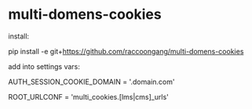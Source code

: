 # multi-domens-cookies

install:

  pip install -e git+https://github.com/raccoongang/multi-domens-cookies

add into settings vars:

  AUTH_SESSION_COOKIE_DOMAIN = '.domain.com'

  ROOT_URLCONF = 'multi_cookies.[lms|cms]_urls'

